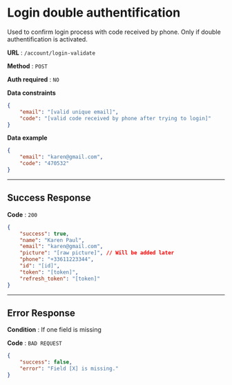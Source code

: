 # Login double authentification

Used to confirm login process with code received by phone.
Only if double authentification is activated.

**URL** : `/account/login-validate`

**Method** : `POST`

**Auth required** : `NO`

**Data constraints**

```json
{
    "email": "[valid unique email]",
    "code": "[valid code received by phone after trying to login]"
}
```

**Data example**

```json
{
    "email": "karen@gmail.com",
    "code": "470532"
}
```

---

## Success Response

**Code** : `200`

```json
{
    "success": true,
    "name": "Karen Paul",
    "email": "karen@gmail.com",
    "picture": "[raw picture]", // Will be added later
    "phone": "+33611223344",
    "id": "[id]",
    "token": "[token]",
    "refresh_token": "[token]"
}
```

---

## Error Response

**Condition** : If one field is missing

**Code** : `BAD REQUEST`

```json
{
    "success": false,
    "error": "Field [X] is missing."
}
```